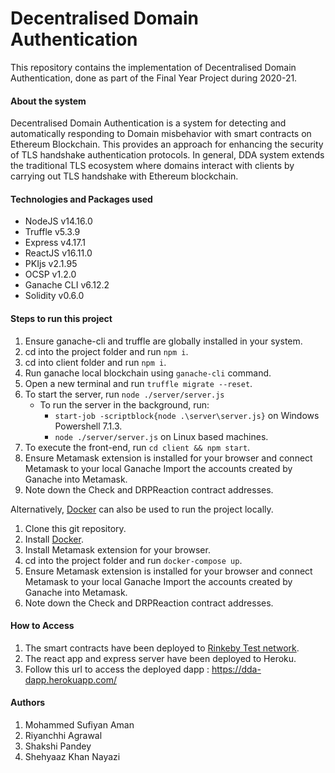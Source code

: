 # Decentralised Domain Authentication
This repository contains the implementation of Decentralised Domain Authentication, done as part of the Final Year Project during 2020-21.

#### About the system
Decentralised Domain Authentication is a system for detecting and automatically responding to Domain misbehavior with smart contracts on Ethereum Blockchain. This provides an approach for enhancing the security of TLS handshake authentication protocols. In general, DDA system extends the traditional TLS ecosystem where domains interact with clients by carrying out TLS handshake with Ethereum blockchain.


#### Technologies and Packages used
* NodeJS v14.16.0
* Truffle v5.3.9
* Express v4.17.1
* ReactJS v16.11.0 
* PKIjs v2.1.95
* OCSP v1.2.0
* Ganache CLI v6.12.2 
* Solidity v0.6.0

#### Steps to run this project
1. Ensure ganache-cli and truffle are globally installed in your system.
2. cd into the project folder and run `npm i`.
3. cd into client folder and run `npm i`.
4. Run ganache local blockchain using `ganache-cli` command.
5. Open a new terminal and run `truffle migrate --reset`.
6. To start the server, run `node ./server/server.js`
    * To run the server in the background, run:
        * `start-job -scriptblock{node .\server\server.js}` on Windows Powershell 7.1.3.
        * `node ./server/server.js` on Linux based machines. 
7. To execute the front-end, run `cd client && npm start`.
8. Ensure Metamask extension is installed for your browser and connect Metamask to your local Ganache Import the accounts created by Ganache into Metamask.
9. Note down the Check and DRPReaction contract addresses.

Alternatively, [Docker](https://www.docker.com/) can also be used to run the project locally.
1. Clone this git repository.
2. Install [Docker](https://www.docker.com/products/docker-desktop).
3. Install Metamask extension for your browser.
4. cd into the project folder and run `docker-compose up`.
5. Ensure Metamask extension is installed for your browser and connect Metamask to your local Ganache Import the accounts created by Ganache into Metamask.
6. Note down the Check and DRPReaction contract addresses.

#### How to Access
1. The smart contracts have been deployed to [Rinkeby Test network](https://www.rinkeby.io/#stats).
2. The react app and express server have been deployed to Heroku.
3. Follow this url to access the deployed dapp : https://dda-dapp.herokuapp.com/

#### Authors
1. Mohammed Sufiyan Aman
2. Riyanchhi Agrawal
3. Shakshi Pandey
4. Shehyaaz Khan Nayazi




                 
